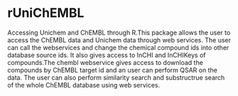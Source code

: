 rUniChEMBL
==========

Accessing Unichem and ChEMBL through R.This package allows the user to access the ChEMBL data and Unichem data through web services. The user can call the webservices and change the chemical compound ids into other database source ids. It also gives access to InCHI and InCHIKeys of compounds.The chembl webservice gives access to download the compounds by ChEMBL target id and an user can perform QSAR on the data. The user can also perform similarity search and substructrue search of the whole ChEMBL database using web services.


